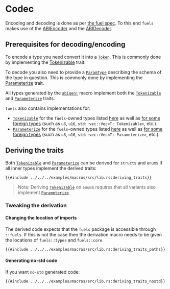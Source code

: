 # Codec

Encoding and decoding is done as per [the fuel spec](https://specs.fuel.network/master/abi/argument-encoding.html). To this end `fuels` makes use of the [ABIEncoder](https://docs.rs/fuels/latest/fuels/core/codec/struct.ABIEncoder.html) and the [ABIDecoder](https://docs.rs/fuels/latest/fuels/core/codec/struct.ABIDecoder.html).

## Prerequisites for decoding/encoding

To encode a type you need convert it into a [`Token`](https://docs.rs/fuels/latest/fuels/types/enum.Token.html). This is commonly done by implementing the [Tokenizable](https://docs.rs/fuels/latest/fuels/core/traits/trait.Tokenizable.html) trait. 

To decode you also need to provide a [`ParamType`](https://docs.rs/fuels/latest/fuels/types/param_types/enum.ParamType.html) describing the schema of the type in question. This is commonly done by implementing the [Parameterize](https://docs.rs/fuels/latest/fuels/core/traits/trait.Parameterize.html) trait.

All types generated by the [`abigen!`](../abigen/index.md) macro implement both the [`Tokenizable`](https://docs.rs/fuels/0.46.0/fuels/core/traits/trait.Tokenizable.html) and [`Parameterize`](https://docs.rs/fuels/0.46.0/fuels/core/traits/trait.Parameterize.html) traits. 

`fuels` also contains implementations for:
- [`Tokenizable`](https://docs.rs/fuels/0.46.0/fuels/core/traits/trait.Tokenizable.html) for the `fuels`-owned types listed [here](https://docs.rs/fuels/latest/fuels/core/traits/trait.Tokenizable.html#implementors) as well as [for some foreign types](https://docs.rs/fuels/0.46.0/fuels/core/traits/trait.Tokenizable.html#foreign-impls) (such as `u8`, `u16`, `std::vec::Vec<T: Tokenizable>`, etc.).
- [`Parameterize`](https://docs.rs/fuels/0.46.0/fuels/core/traits/trait.Parameterize.html) for the `fuels`-owned types listed [here](https://docs.rs/fuels/latest/fuels/core/traits/trait.Parameterize.html#implementors) as well as [for some foreign types](https://docs.rs/fuels/0.46.0/fuels/core/traits/trait.Parameterize.html#foreign-impls) (such as `u8`, `u16`, `std::vec::Vec<T: Parameterize>`, etc.).


## Deriving the traits

Both [`Tokenizable`](https://docs.rs/fuels/0.46.0/fuels/core/traits/trait.Tokenizable.html) and [`Parameterize`](https://docs.rs/fuels/0.46.0/fuels/core/traits/trait.Parameterize.html) can be derived for `struct`s and `enum`s if all inner types implement the derived traits:
```rust,ignore
{{#include ../../../examples/macros/src/lib.rs:deriving_traits}}
```
> Note:
> Deriving [`Tokenizable`](https://docs.rs/fuels/0.46.0/fuels/core/traits/trait.Tokenizable.html) on `enum`s requires that all variants also implement [`Parameterize`](https://docs.rs/fuels/0.46.0/fuels/core/traits/trait.Parameterize.html).

### Tweaking the derivation
#### Changing the location of imports
The derived code expects that the `fuels` package is accessible through `::fuels`. If this is not the case then the derivation macro needs to be given the locations of `fuels::types` and `fuels::core`.
```rust,ignore
{{#include ../../../examples/macros/src/lib.rs:deriving_traits_paths}}
```
#### Generating no-std code
If you want `no-std` generated code:
```rust,ignore
{{#include ../../../examples/macros/src/lib.rs:deriving_traits_nostd}}
```

